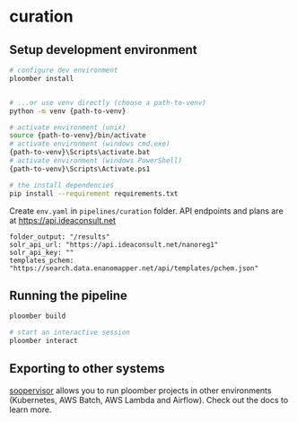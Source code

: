 # curation

## Setup development environment

```sh
# configure dev environment
ploomber install


# ...or use venv directly (choose a path-to-venv)
python -m venv {path-to-venv}

# activate environment (unix)
source {path-to-venv}/bin/activate
# activate environment (windows cmd.exe)
{path-to-venv}\Scripts\activate.bat
# activate environment (windows PowerShell)
{path-to-venv}\Scripts\Activate.ps1

# the install dependencies
pip install --requirement requirements.txt
```


Create `env.yaml` in `pipelines/curation` folder. 
API endpoints and plans are at https://api.ideaconsult.net

```
folder_output: "/results"
solr_api_url: "https://api.ideaconsult.net/nanoreg1"
solr_api_key: ""
templates_pchem: "https://search.data.enanomapper.net/api/templates/pchem.json"
```


## Running the pipeline

```sh
ploomber build

# start an interactive session
ploomber interact
```

## Exporting to other systems

[soopervisor](https://soopervisor.readthedocs.io/) allows you to run ploomber projects in other environments (Kubernetes, AWS Batch, AWS Lambda and Airflow). Check out the docs to learn more.
